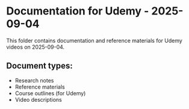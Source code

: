 # Documentation for Udemy - 2025-09-04

This folder contains documentation and reference materials for Udemy videos on 2025-09-04.

## Document types:
- Research notes
- Reference materials
- Course outlines (for Udemy)
- Video descriptions
